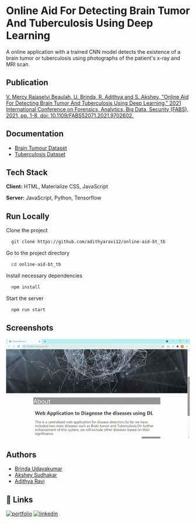 
# Online Aid For Detecting Brain Tumor And Tuberculosis Using Deep Learning

A online application with a trained CNN model detects the existence of a brain tumor or tuberculosis using photographs of the patient's x-ray and MRI scan.

## Publication

[V. Mercy Rajaselvi Beaulah, U. Brinda, R. Adithya and S. Akshey, "Online Aid For Detecting Brain Tumor And Tuberculosis Using Deep Learning," 2021 International Conference on Forensics, Analytics, Big Data, Security (FABS), 2021, pp. 1-8, doi: 10.1109/FABS52071.2021.9702602.](https://ieeexplore.ieee.org/document/9702602)


## Documentation

- [Brain Tumour Dataset](https://www.kaggle.com/datasets/masoudnickparvar/brain-tumor-mri-dataset)
- [Tuberculosis Dataset](https://www.kaggle.com/datasets/tawsifurrahman/tuberculosis-tb-chest-xray-dataset)


## Tech Stack

**Client:** HTML, Materialize CSS, JavaScript

**Server:** JavaScript, Python, Tensorflow


<!-- ## Gist of the project

    1.
    2.
    3.
     -->


## Run Locally

Clone the project

```bash
  git clone https://github.com/adithyaravi12/online-aid-bt_tb
```

Go to the project directory

```bash
  cd online-aid-bt_tb
```

Install necessary dependencies

```bash
  npm install
```

Start the server

```bash
  npm run start
```


## Screenshots
<!-- ![App Screenshot1](https://github.com/adithyaravi12/online-aid-bt_tb/blob/main/proj1.gif) -->
![App Screenshot2](https://github.com/adithyaravi12/online-aid-bt_tb/blob/main/tbbt.gif)


## Authors

- [Brinda Udayakumar](https://www.linkedin.com/in/brinda-udayakumar-84782b176/)
- [Akshey Sudhakar](https://www.linkedin.com/in/akshey-sudhakar-154185213/)
- [Adithya Ravi](https://www.linkedin.com/in/adithya-ravi-707443126/)


## 🔗 Links
[![portfolio](https://img.shields.io/badge/my_portfolio-000?style=for-the-badge&logo=ko-fi&logoColor=white)](http://adithyaravi12.github.io)
[![linkedin](https://img.shields.io/badge/linkedin-0A66C2?style=for-the-badge&logo=linkedin&logoColor=white)](https://www.linkedin.com/in/adithya-ravi-707443126/)


